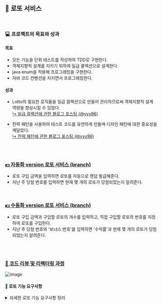 <br>

## 🎡 로또 서비스
<br>

### 💻 프로젝트의 목표와 성과
#### 목표
- 모든 기능을 단위 테스트를 작성하여 TDD로 구현한다.
- 객체지향적 설계를 지키기 위하여 일급 콜렉션으로 설계한다.
- java enum을 적용해 프로그래밍을 구현한다.
- 자바 코드 컨벤션을 지키면서 프로그래밍한다.

#### 성과
- Lotto의 필요한 로직들을 일급 컬렉션으로 만들어 관리하므로써 객체지향적 설계 역량을 향상시킬 수 있었다. <br>
  [↳ 일급 컬렉션에 관한 블로그 포스팅 (@yyy96)](https://velog.io/@yyy96/FirstClassCollection)
  
- 전략 패턴을 사용하여 테스트 코드를 유연하게 만들며 디자인 패턴에 대한 중요성을 깨달았다. <br>
  [↳ 전략 패턴에 관한 블로그 포스팅 (@yyy96)](https://velog.io/@yyy96/FirstClassCollection)
<br>
<br>

### [💵 자동화 version 로또 서비스 (branch)](https://github.com/yyy96/oop-lotto-service/tree/yeon)
- 로또 구입 금액을 입력하면 로또를 자동으로 랜덤 발급해준다.
- 지난 주 당첨 번호를 입력하면 현재 몇 개의 로또가 당첨되었는지 알려준다.
<br>

### [💵 수동화 version 로또 서비스 (branch)](https://github.com/yyy96/oop-lotto-service/tree/lotto3)
- 로또 구입 금액과 구입할 로또의 개수를 입력하고, 직접 구입할 로또의 번호를 지정하여 로또를 구입한다.
- 지난 주 당첨 번호와 '보너스 번호'를 입력하면 '수익률'과 현재 몇 개의 로또가 당첨되었는지 알려준다.
<br>
<br>

### [📝 코드 리뷰 및 리팩터링 과정](https://github.com/next-step/java-lotto/pulls?q=is%3Apr+is%3Aclosed+author%3Ayyy96)
![image](https://user-images.githubusercontent.com/65826145/196030991-45ef6f92-786a-44bb-9994-76d8c0e164df.png)


#### 📖 로또 기능 요구사항

<details>
<summary>자세한 로또 기능 요구사항 정리</summary>
<div markdown="1">       

<br>

1. 구입 금액을 입력받는다 `(input_view)`
2. **(추가기능)** 수동으로 구입할 로또 수를 입력받는다 `(input_view)`
3. 로또 1장당 가격은 1000원이다. `(lottoPrice)`
4. **(추가기능)** 구입 금액보다 구매할 로또 수가 많은 경우  *Exception* 발생 `(lottoPrice)`
5. **(추가기능)** 수동으로 구매할 로또 번호들을 입력받는다 `(input_view)`
6. **(추가기능)** 수동으로 구매한 로또 번호들이 1~45 사이의 범위를 벗어날 경우 *Exception* 발생  `(lotto)`
7. **(추가기능)** 구입금액에서 수동으로 구입한 로또를 제외한 금액의 액수만큼 자동의 로또가 추가적으로 발급된다. 
8. 자동 로또의 숫자 범위를 Collections.shuffle( ) 메소드를 통해 섞는다. `(lottoGenerator)`
9. 자동 로또 1장당 총 6개의 숫자를 발급받는다. `(lottoGenerator)`
10. 자동 로또의 숫자들은 Collection.sort( ) 메소드를 통해 정렬시킨다. `(lottoGenerator)`
11. **(추가기능)** 자동으로 구매한 로또들의 범위가 벗어날 경우 *Exception* 발생 `(lotto)`
12. 수동 및 자동으로 구매한 로또들을 보여준다 `(print_view)`
13. 지난 주 당첨 번호 숫자를 ',' 기준으로 6개를 String으로 입력받는다 `(input_view)`
14. 입력받은 당첨번호 String을 ','를 기준으로 split 하여 List에 담아둔다. `(input_view)`
15. 보너스 볼을 입력받는다.  `(input_view)` 
16. 만약 범위 안의 숫자를 입력하지 않으면 *Exception* 발생 `(lottoAnswer)`
17. 보너스 볼의 숫자 범위를 확인하고 아닐 경우 *Exception* 발생 `(lottoAnswer)`
18. 모든 로또를 돌며 1장의 로또에서 당첨 번호가 몇 개가 일치하는지를 확인한다 `(lotto)`
19. 5개를 일치하였을 경우, 보너스 볼이 일치 하였는지 확인한다 `(lottoAnswer)`
20. 로또의 당첨 번호 개수를 업데이트 해준다 `(lotto)`
21. 3~6개(+보너스 추가 일치) 일치한 로또들의 개수를 출력한다. `(print_view)`
22. 3~6개(+보너스 추가 일치) 일치한 로또들의 당첨 금액을 계산한다. `(lottoTickets)`
23. 당첨 금액 / 구입 금액 으로 총 수익률을 계산한다. `(lottoTickets)`
24. 총 수익률을 출력한다. `(print_view)`

<br>

</div>
</details>

